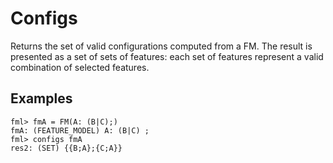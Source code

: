 # Configs

Returns the set of valid configurations computed from a FM. 
The result is presented as a set of sets of features: each set of features represent a valid combination of selected features.

## Examples

```
fml> fmA = FM(A: (B|C);)
fmA: (FEATURE_MODEL) A: (B|C) ;
fml> configs fmA
res2: (SET) {{B;A};{C;A}}
```